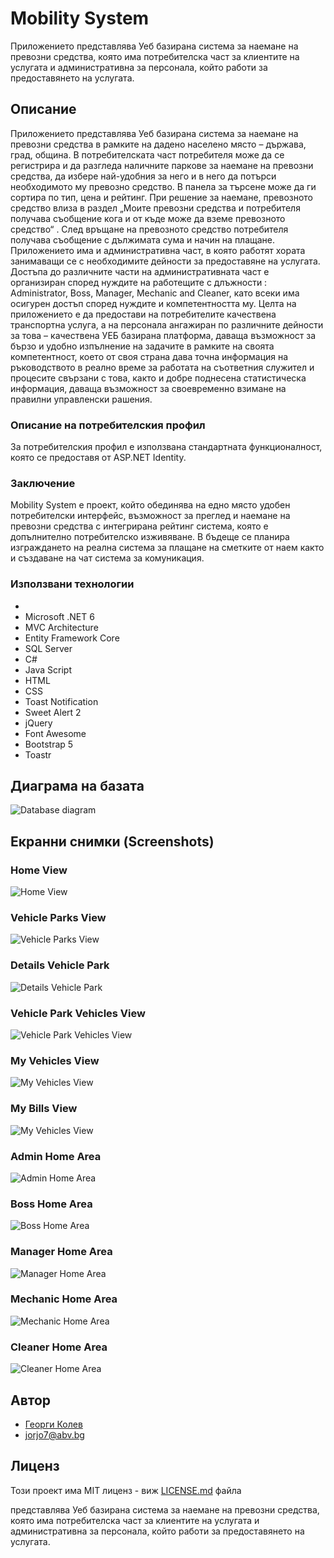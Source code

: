 ﻿# Mobility System

Приложението представлява Уеб базирана система за наемане на превозни средства, която има потребителска част за клиентите на услугата и административна за персонала, който работи за предоставянето на услугата.

## Описание

Приложението представлява Уеб базирана система за наемане на превозни средства в рамките на дадено населено място – държава, град, община. 
В потребителската част потребителя може да се регистрира и да разгледа наличните паркове за наемане на превозни средства, да избере най-удобния за него и в него да потърси необходимото му превозно средство. В панела за търсене може да ги сортира по тип, цена и рейтинг. При решение за наемане, превозното средство влиза в раздел „Моите превозни средства и потребителя получава съобщение кога и от къде може да вземе превозното средство“ . След връщане на превозното средство потребителя получава съобщение с дължимата сума и начин на плащане.
Приложението има и административна част, в която работят хората занимаващи се с необходимите дейности за предоставяне на услугата. Достъпа до различните части на административната част е организиран според нуждите на работещите с длъжности : Administrator, Boss, Manager, Mechanic and Cleaner, като всеки има осигурен достъп според нуждите и компетентността му. 
Целта на приложението е да предостави на потребителите качествена транспортна услуга, а на персонала ангажиран по различните дейности за това – качествена УЕБ базирана платформа, даваща възможност за бързо и удобно изпълнение на задачите в рамките на своята компетентност, което от своя страна дава точна информация на ръководството в реално време за работата на съответния служител и процесите свързани с това, както и добре поднесена статистическа информация, даваща възможност за своевременно взимане на правилни управленски рашения.

### Описание на потребителския профил

За потребителския профил е използвана стандартната функционалност, която се предоставя от ASP.NET Identity.

### Заключение

Mobility System е проект, който обединява на едно място удобен потребителски интерфейс, възможност за преглед и наемане на превозни средства с интегрирана рейтинг система, която е допълнително потребителско изживяване. В бъдеще се планира изграждането на реална система за плащане на сметките от наем както и създаване на чат система за комуникация. 

### Използвани технологии
*
*	Microsoft .NET 6 
*	MVC Architecture
*	Entity Framework Core 
*	SQL Server
*	C#
*	Java Script
*	HTML
*	CSS
*	Toast Notification
*	Sweet Alert 2
*	jQuery
*	Font Awesome
*	Bootstrap 5
*	Toastr

## Диаграма на базата

![Database diagram](https://github.com/Jorjo77/MunicipalityMobilitySystem/blob/master/Screenshots/DatabaseDiagram.jpg)

## Екранни снимки (Screenshots)

### Home View

![Home View](https://github.com/Jorjo77/MunicipalityMobilitySystem/blob/master/Screenshots/MainView.jpg)


### Vehicle Parks View

![Vehicle Parks View](https://github.com/Jorjo77/MunicipalityMobilitySystem/blob/master/Screenshots/VehicleParksView.jpg)

### Details Vehicle Park

![Details Vehicle Park](https://github.com/Jorjo77/MunicipalityMobilitySystem/blob/master/Screenshots/DetailsVehicleParkView.jpg)

### Vehicle Park Vehicles View

![Vehicle Park Vehicles View](https://github.com/Jorjo77/MunicipalityMobilitySystem/blob/master/Screenshots/VehicleParkVehiclesView.jpg)

### My Vehicles View

![My Vehicles View](https://github.com/Jorjo77/MunicipalityMobilitySystem/blob/master/Screenshots/MyVehiclesView.jpg)

### My Bills View

![My Vehicles View](https://github.com/Jorjo77/MunicipalityMobilitySystem/blob/master/Screenshots/MyBillsView.jpg)

### Admin Home Area

![Admin Home Area](https://github.com/Jorjo77/MunicipalityMobilitySystem/blob/master/Screenshots/AdminHomeArea.jpg)

### Boss Home Area

![Boss Home Area](https://github.com/Jorjo77/MunicipalityMobilitySystem/blob/master/Screenshots/BossHomeArea.jpg)

### Manager Home Area

![Manager Home Area](https://github.com/Jorjo77/MunicipalityMobilitySystem/blob/master/Screenshots/ManagerHomeArea.jpg)

### Mechanic Home Area

![Mechanic Home Area](https://github.com/Jorjo77/MunicipalityMobilitySystem/blob/master/Screenshots/MechanicHomeArea.jpg)

### Cleaner Home Area

![Cleaner Home Area](https://github.com/Jorjo77/MunicipalityMobilitySystem/blob/master/Screenshots/CleanerHomeArea.jpg)

## Автор

*	[Георги Колев](https://https://github.com/Jorjo77 "My Git Hub")				
*   <jorjo7@abv.bg>


## Лиценз

Този проект има MIT лиценз - виж  [LICENSE.md](https://github.com/Jorjo77/MunicipalityMobilitySystem/edit/master/LICENSE.txt) файла

 представлява Уеб базирана система за наемане на превозни средства, която има потребителска част за клиентите на услугата и административна за персонала, който работи за предоставянето на услугата.
